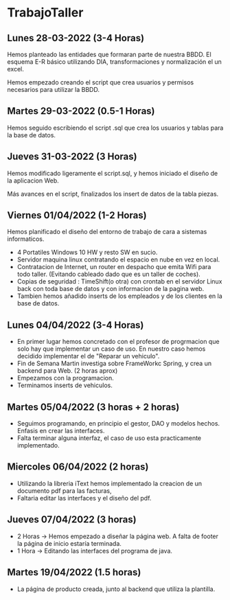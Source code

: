 # TrabajoTaller

## Lunes 28-03-2022 (3-4 Horas) 

Hemos planteado las entidades que formaran parte de nuestra BBDD. El esquema E-R básico utilizando DIA, transformaciones y normalización el un excel.  

Hemos empezado creando el script que crea usuarios y permisos necesarios para utilizar la BBDD.


## Martes 29-03-2022 (0.5-1 Horas)  

Hemos seguido escribiendo el script .sql que crea los usuarios y tablas para la base de datos.

## Jueves 31-03-2022 (3 Horas)

Hemos modificado ligeramente el script.sql, y hemos iniciado el diseño de la aplicacion Web.  

Más avances en el script, finalizados los insert de datos de la tabla piezas.

## Viernes 01/04/2022 (1-2 Horas)

Hemos planificado el diseño del entorno de trabajo de cara a sistemas informaticos. 
 - 4 Portatiles Windows 10 HW y resto SW en sucio.
 - Servidor maquina linux contratando el espacio en nube en vez en local.
 - Contratacion de Internet, un router en despacho que emita Wifi para todo taller. (Evitando cableado dado que es un taller de coches).
 - Copias de seguridad : TimeShift(o otra) con crontab en el servidor Linux back con toda base de datos y con informacion de la pagina web.
 - Tambien hemos añadido inserts de los empleados y de los clientes en la base de datos.

## Lunes 04/04/2022 (3-4 Horas)
 - En primer lugar hemos concretado con el profesor de progrmacion que solo hay que implementar un caso de uso. En nuestro caso hemos decidido implementar el de "Reparar un vehiculo".
 - Fin de Semana Martin investiga sobre FrameWorkc Spring, y crea un backend para Web. (2 horas aprox)
 - Empezamos con la programacion. 
 - Terminamos inserts de vehiculos.  


## Martes 05/04/2022 (3 horas + 2 horas)  
 - Seguimos programando, en principio el gestor, DAO y modelos hechos. Enfasis en crear las interfaces.
 - Falta terminar alguna interfaz, el caso de uso esta practicamente implementado.
 
## Miercoles 06/04/2022 (2 horas)
 - Utilizando la libreria iText hemos implementado la creacion de un documento pdf para las facturas, 
 - Faltaria editar las interfaces y el diseño del pdf.  

## Jueves 07/04/2022 (3 horas)  
 - 2 Horas -> Hemos empezado a diseñar la página web. A falta de footer la página de inicio estaría terminada.
 - 1 Hora -> Editando las interfaces del programa de java.  

## Martes 19/04/2022 (1.5 horas)
 - La página de producto creada, junto al backend que utiliza la plantilla.
